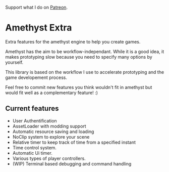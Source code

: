 Support what I do on [Patreon](https://www.patreon.com/jojolepro).

# Amethyst Extra
Extra features for the amethyst engine to help you create games.

Amethyst has the aim to be workflow-independant. While it is a good idea, it makes prototyping slow because you need to specify many options by yourself.

This library is based on the workflow I use to accelerate prototyping and the game developement process.

Feel free to commit new features you think wouldn't fit in amethyst but would fit well as a complementary feature! :)

## Current features

* User Authentification
* AssetLoader with modding support
* Automatic resource saving and loading
* NoClip system to explore your scene
* Relative timer to keep track of time from a specified instant
* Time control system.
* Automatic Ui timer.
* Various types of player controllers.
* (WIP) Terminal based debugging and command handling



